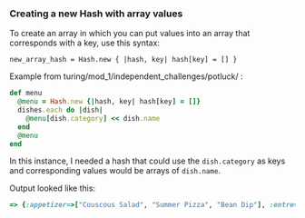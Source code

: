 ### Creating a new Hash with array values

To create an array in which you can put values into an array that corresponds with a key, use this syntax:

`new_array_hash = Hash.new { |hash, key| hash[key] = [] }`

Example from turing/mod_1/independent_challenges/potluck/ :

```ruby
def menu
  @menu = Hash.new {|hash, key| hash[key] = []}
  dishes.each do |dish|
    @menu[dish.category] << dish.name
  end
  @menu
end
```

In this instance, I needed a hash that could use the `dish.category` as keys and corresponding values would be arrays of `dish.name`.  

Output looked like this:  
```ruby 
=> {:appetizer=>["Couscous Salad", "Summer Pizza", "Bean Dip"], :entre=>["Roast Pork", "Cocktail Meatballs"], :dessert=>["Candy Salad"]}
```
